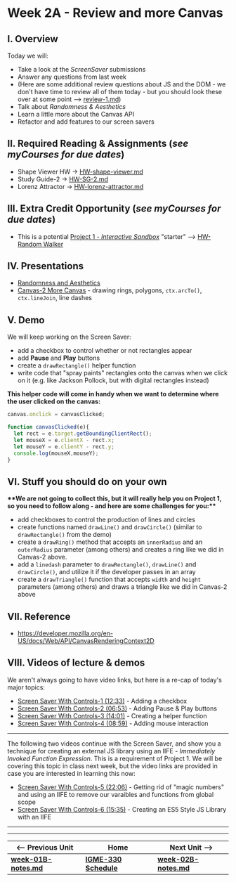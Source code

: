 # Week 2A - Review and more Canvas

## I. Overview
Today we will: 
- Take a look at the *ScreenSaver* submissions
- Answer any questions from last week
- (Here are some additional review questions about JS and the DOM - we don't have time to review all of them today - but you should look these over at some point --> [review-1.md](https://github.com/tonethar/IGME-330-Master/blob/master/notes/review-1.md))
- Talk about *Randomness & Aesthetics*
- Learn a little more about the Canvas API
- Refactor and add features to our screen savers

## II. Required Reading & Assignments (*see myCourses for due dates*)
- Shape Viewer HW -> [HW-shape-viewer.md](https://github.com/tonethar/IGME-330-Master/blob/master/notes/HW-shape-viewer.md)
- Study Guide-2 -> [HW-SG-2.md](https://github.com/tonethar/IGME-330-Master/blob/master/notes/HW-SG-2.md)
- Lorenz Attractor ->  [HW-lorenz-attractor.md](https://github.com/tonethar/IGME-330-Master/blob/master/notes/HW-lorenz-attractor.md)

## III. Extra Credit Opportunity (*see myCourses for due dates*)
- This is a potential [Project 1 - *Interactive Sandbox*](../projects/project-1.md) "starter" --> [HW-Random Walker](https://github.com/tonethar/IGME-330-Master/blob/master/notes/HW-random-walker.md)

## IV. Presentations
- [Randomness and Aesthetics](https://github.com/tonethar/IGME-330-Master/blob/master/notes/randomness-1.md)
- [Canvas-2 More Canvas](https://github.com/tonethar/IGME-330-Master/blob/master/notes/canvas-2.md) - drawing rings, polygons, `ctx.arcTo()`, `ctx.lineJoin`, line dashes

## V. Demo
We will keep working on the Screen Saver:
- add a checkbox to control whether or not rectangles appear
- add **Pause** and **Play** buttons
- create a `drawRectangle()` helper function
- write code that "spray paints" rectangles onto the canvas when we click on it (e.g. like Jackson Pollock, but with digital rectangles instead)

**This helper code will come in handy when we want to determine where the user clicked on the canvas:**

```js
canvas.onclick = canvasClicked;

function canvasClicked(e){
  let rect = e.target.getBoundingClientRect();
  let mouseX = e.clientX - rect.x;
  let mouseY = e.clientY - rect.y;
  console.log(mouseX,mouseY);
}
```

## VI. Stuff you should do on your own

**\*\*We are not going to collect this, but it will really help you on Project 1, so you need to follow along - and here are some challenges for you:\*\***

- add checkboxes to control the production of lines and circles
- create functions named `drawLine()` and `drawCircle()` (similar to `drawRectangle()` from the demo)
- create a `drawRing()` method that accepts an `innerRadius` and an `outerRadius` parameter (among others) and creates a ring like we did in Canvas-2 above.
- add a `linedash` parameter to `drawRectangle()`, `drawLine()` and `drawCircle()`, and utilize it if the developer passes in an array
- create a `drawTriangle()` function that accepts `width` and `height` parameters (among others) and draws a triangle like we did in Canvas-2 above

    
## VII. Reference
- https://developer.mozilla.org/en-US/docs/Web/API/CanvasRenderingContext2D

## VIII. Videos of lecture & demos

We aren't always going to have video links, but here is a re-cap of today's major topics:

- [Screen Saver With Controls-1 (12:33)](https://video.rit.edu/Watch/screen-saver-with-controls-1) - Adding a checkbox
- [Screen Saver With Controls-2 (06:53)](https://video.rit.edu/Watch/screen-saver-with-controls-2) - Adding Pause & Play buttons 
- [Screen Saver With Controls-3 (14:01)](https://video.rit.edu/Watch/screen-saver-with-controls-3) - Creating a helper function 
- [Screen Saver With Controls-4 (08:59)](https://video.rit.edu/Watch/screen-saver-with-controls-4) - Adding mouse interaction

<hr>

The following two videos continue with the Screen Saver, and show you a technique for creating an external JS library using an IIFE - *Immediately Invoked Function Expression*. This is a requirement of Project 1. We will be covering this topic in class next week, but the video links are provided in case you are interested in learning this now:

- [Screen Saver With Controls-5 (22:06)](https://video.rit.edu/Watch/screen-saver-with-controls-5) - Getting rid of "magic numbers" and using an IIFE to remove our varaibles and functions from global scope
- [Screen Saver With Controls-6 (15:35)](https://video.rit.edu/Watch/screen-saver-with-controls-6) - Creating an ES5 Style JS Library with an IIFE
  
<hr><hr>

| <-- Previous Unit | Home | Next Unit -->
| --- | --- | --- 
| [**week-01B-notes.md**](week-01B-notes.md)     |  [**IGME-330 Schedule**](../schedule.md) | [**week-02B-notes.md**](week-02B-notes.md)

